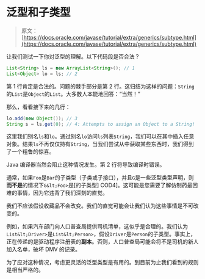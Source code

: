 # 泛型和子类型

> 原文： [https://docs.oracle.com/javase/tutorial/extra/generics/subtype.html](https://docs.oracle.com/javase/tutorial/extra/generics/subtype.html)

让我们测试一下你对泛型的理解。以下代码段是否合法？

```java
List<String> ls = new ArrayList<String>(); // 1
List<Object> lo = ls; // 2 

```

第 1 行肯定是合法的。问题的棘手部分是第 2 行。这归结为这样的问题：`String`的`List`是`Object`的`List`。大多数人本能地回答：“当然！”

那么，看看接下来的几行：

```java
lo.add(new Object()); // 3
String s = ls.get(0); // 4: Attempts to assign an Object to a String!

```

这里我们别名`ls`和`lo`。通过别名`lo`访问`ls`列表`String`，我们可以在其中插入任意对象。结果`ls`不再仅仅持有`String`，当我们尝试从中获取某些东西时，我们得到了一个粗鲁的惊喜。

Java 编译器当然会阻止这种情况发生。第 2 行将导致编译时错误。

通常，如果`Foo`是`Bar`的子类型（子类或子接口），并且`G`是一些泛型类型声明，则**而不是**的情况下`G&lt;Foo>`是[的子类型] COD4]。这可能是您需要了解仿制药最困难的事情，因为它违背了我们深刻的直觉。

我们不应该假设收藏品不会改变。我们的直觉可能会让我们认为这些事情是不可改变的。

例如，如果汽车部门向人口普查局提供司机清单，这似乎是合理的。我们认为`List&lt;Driver>`是`List&lt;Person>`，假设`Driver`是`Person`的子类型。事实上，正在传递的是驱动程序注册表的**副本**。否则，人口普查局可能会将不是司机的新人加入名单，破坏 DMV 的记录。

为了应对这种情况，考虑更灵活的泛型类型是有用的。到目前为止我们看到的规则是相当严格的。